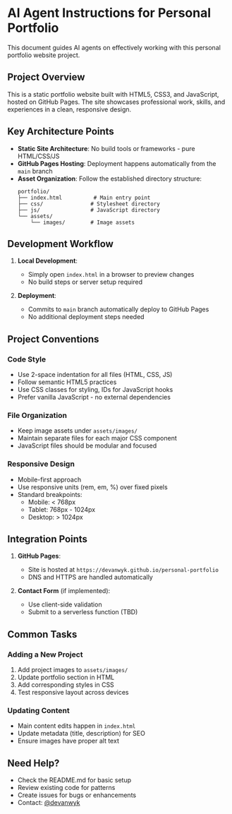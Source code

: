 # AI Agent Instructions for Personal Portfolio

This document guides AI agents on effectively working with this personal portfolio website project.

## Project Overview

This is a static portfolio website built with HTML5, CSS3, and JavaScript, hosted on GitHub Pages. The site showcases professional work, skills, and experiences in a clean, responsive design.

## Key Architecture Points

- **Static Site Architecture**: No build tools or frameworks - pure HTML/CSS/JS
- **GitHub Pages Hosting**: Deployment happens automatically from the `main` branch
- **Asset Organization**: Follow the established directory structure:
  ```
  portfolio/
  ├── index.html          # Main entry point
  ├── css/               # Stylesheet directory
  ├── js/                # JavaScript directory
  └── assets/
      └── images/        # Image assets
  ```

## Development Workflow

1. **Local Development**:
   - Simply open `index.html` in a browser to preview changes
   - No build steps or server setup required

2. **Deployment**:
   - Commits to `main` branch automatically deploy to GitHub Pages
   - No additional deployment steps needed

## Project Conventions

### Code Style
- Use 2-space indentation for all files (HTML, CSS, JS)
- Follow semantic HTML5 practices
- Use CSS classes for styling, IDs for JavaScript hooks
- Prefer vanilla JavaScript - no external dependencies

### File Organization
- Keep image assets under `assets/images/`
- Maintain separate files for each major CSS component
- JavaScript files should be modular and focused

### Responsive Design
- Mobile-first approach
- Use responsive units (rem, em, %) over fixed pixels
- Standard breakpoints:
  - Mobile: < 768px
  - Tablet: 768px - 1024px
  - Desktop: > 1024px

## Integration Points

1. **GitHub Pages**:
   - Site is hosted at `https://devanwyk.github.io/personal-portfolio`
   - DNS and HTTPS are handled automatically

2. **Contact Form** (if implemented):
   - Use client-side validation
   - Submit to a serverless function (TBD)

## Common Tasks

### Adding a New Project
1. Add project images to `assets/images/`
2. Update portfolio section in HTML
3. Add corresponding styles in CSS
4. Test responsive layout across devices

### Updating Content
- Main content edits happen in `index.html`
- Update metadata (title, description) for SEO
- Ensure images have proper alt text

## Need Help?

- Check the README.md for basic setup
- Review existing code for patterns
- Create issues for bugs or enhancements
- Contact: [@devanwyk](https://github.com/devanwyk)
